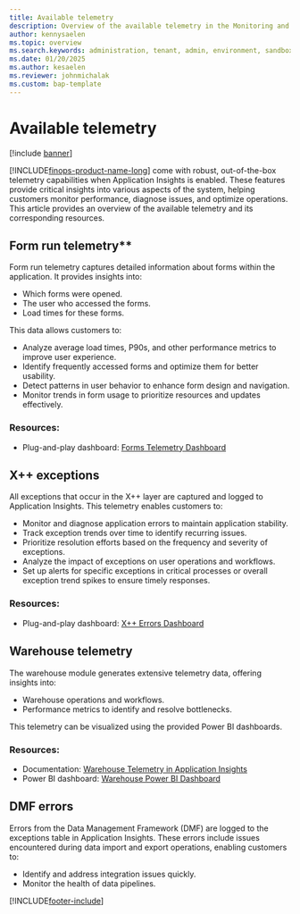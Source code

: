```yaml
---
title: Available telemetry
description: Overview of the available telemetry in the Monitoring and Telemetry feature.  
author: kennysaelen
ms.topic: overview
ms.search.keywords: administration, tenant, admin, environment, sandbox, telemetry
ms.date: 01/20/2025
ms.author: kesaelen
ms.reviewer: johnmichalak
ms.custom: bap-template
---
```


# Available telemetry

[!include [banner](../includes/banner.md)]

[!INCLUDE[finops-product-name-long](includes/finops-product-name-long.md)] come with robust, out-of-the-box telemetry capabilities when Application Insights is enabled. These features provide critical insights into various aspects of the system, helping customers monitor performance, diagnose issues, and optimize operations. This article provides an overview of the available telemetry and its corresponding resources.

## Form run telemetry**

Form run telemetry captures detailed information about forms within the application. It provides insights into:

- Which forms were opened.
- The user who accessed the forms.
- Load times for these forms.

This data allows customers to:

- Analyze average load times, P90s, and other performance metrics to improve user experience.
- Identify frequently accessed forms and optimize them for better usability.
- Detect patterns in user behavior to enhance form design and navigation.
- Monitor trends in form usage to prioritize resources and updates effectively.

### Resources:

- Plug-and-play dashboard: [Forms Telemetry Dashboard](https://github.com/microsoft/Dynamics-365-FastTrack-FSCM-Telemetry-Samples/tree/main/Dashboards/AzureDataExplorer/Forms)

## X++ exceptions

All exceptions that occur in the X++ layer are captured and logged to Application Insights. This telemetry enables customers to:

- Monitor and diagnose application errors to maintain application stability.
- Track exception trends over time to identify recurring issues.
- Prioritize resolution efforts based on the frequency and severity of exceptions.
- Analyze the impact of exceptions on user operations and workflows.
- Set up alerts for specific exceptions in critical processes or overall exception trend spikes to ensure timely responses.

### Resources:

- Plug-and-play dashboard: [X++ Errors Dashboard](https://github.com/microsoft/Dynamics-365-FastTrack-FSCM-Telemetry-Samples/tree/main/Dashboards/AzureDataExplorer/Errors)

## Warehouse telemetry

The warehouse module generates extensive telemetry data, offering insights into:

- Warehouse operations and workflows.
- Performance metrics to identify and resolve bottlenecks.

This telemetry can be visualized using the provided Power BI dashboards.

### Resources:

- Documentation: [Warehouse Telemetry in Application Insights](/dynamics365/supply-chain/warehousing/application-insights-monitor-usage-performance#view-telemetry-data-in-power-bi)
- Power BI dashboard: [Warehouse Power BI Dashboard](https://github.com/microsoft/d365-scm-telemetry/tree/main/samples/PowerBI/Appsource)

## DMF errors

Errors from the Data Management Framework (DMF) are logged to the exceptions table in Application Insights. These errors include issues encountered during data import and export operations, enabling customers to:

- Identify and address integration issues quickly.
- Monitor the health of data pipelines.

[!INCLUDE[footer-include](../../../includes/footer-banner.md)]
